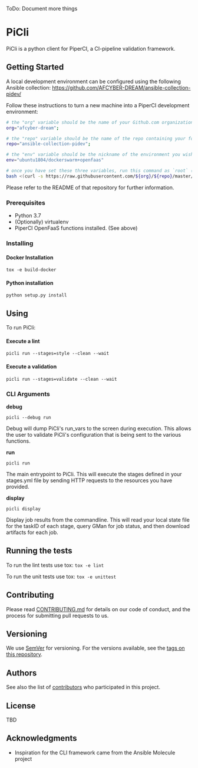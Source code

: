 ToDo:
Document more things

# PiCli

PiCli is a python client for PiperCI, a CI-pipeline validation framework.

## Getting Started

A local development environment can be configured using the following Ansible collection: https://github.com/AFCYBER-DREAM/ansible-collection-pidev/

Follow these instructions to turn a new machine into a PiperCI development environment:

```bash
# the "org" variable should be the name of your Github.com organization
org="afcyber-dream";

# the "repo" variable should be the name of the repo containing your fork of afcyber-dream/ansible-collection-pidev
repo="ansible-collection-pidev";

# the "env" variable should be the nickname of the environment you wish to provision
env="ubuntu1804/dockerswarm+openfaas"

# once you have set these three variables, run this command as `root` (not a sudo user):
bash <(curl -s https://raw.githubusercontent.com/${org}/${repo}/master/bootstrap.sh) ${org}/${repo} ${env}
```
Please refer to the README of that repository for further information.

### Prerequisites

* Python 3.7
* (Optionally) virtualenv  
* PiperCI OpenFaaS functions installed. (See above)


### Installing

#### Docker Installation

```
tox -e build-docker
```

#### Python installation
```
python setup.py install
```

## Using

To run PiCli:

#### Execute a lint

```
picli run --stages=style --clean --wait
```

#### Execute a validation

```
picli run --stages=validate --clean --wait
```

### CLI Arguments

**debug**
```
picli --debug run
```
Debug will dump PiCli's run_vars to the screen during execution. This allows
the user to validate PiCli's configuration that is being sent to the
various functions. 

**run**
```
picli run
```
The main entrypoint to PiCli. This will execute the stages defined in your stages.yml file
by sending HTTP requests to the resources you have provided.

**display**
```
picli display
```
Display job results from the commandline. This will read your local state file for the taskID of each stage,
query GMan for job status, and then download artifacts for each job.

## Running the tests

To run the lint tests use tox: `tox -e lint`

To run the unit tests use tox: `tox -e unittest`


## Contributing

Please read [CONTRIBUTING.md](https://gist.github.com/PurpleBooth/b24679402957c63ec426) for details on our code of conduct, and the process for submitting pull requests to us.

## Versioning

We use [SemVer](http://semver.org/) for versioning. For the versions available, see the [tags on this repository](https://github.com/your/project/tags).

## Authors

See also the list of [contributors](https://github.com/your/project/contributors) who participated in this project.

## License

TBD

## Acknowledgments

* Inspiration for the CLI framework came from the Ansible Molecule project

